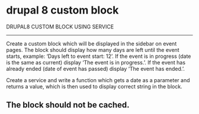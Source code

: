 # drupal 8 custom block

DRUPAL8 CUSTOM BLOCK USING SERVICE 

---
Create a custom block which will be displayed in the sidebar on event
pages. The block should display how many days are left until the event
starts, example: ‘Days left to event start: 12’. If the event is
in progress (date is the same as current) display ‘The event is in
progress.’. If the event has already ended (date of event has
passed) display ‘The event has ended.’.

Create a service and write a function which gets a date as a parameter
and returns a value, which is then used to display correct string in
the block.

The block should not be cached.
---
